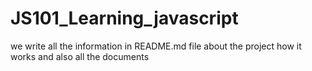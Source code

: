 # JS101_Learning_javascript
we write all the information in README.md file about the project how it works and also all the documents
